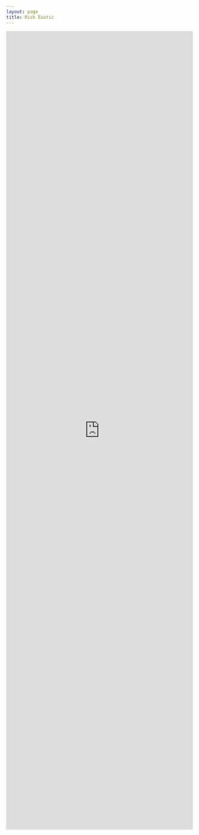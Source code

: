 ```yaml
---
layout: page
title: Rich Exotic
---
```


<iframe src="https://myqrcode.com/qr/07ac5007/view" width="100%" height="2150" style="border:none;"></iframe>
